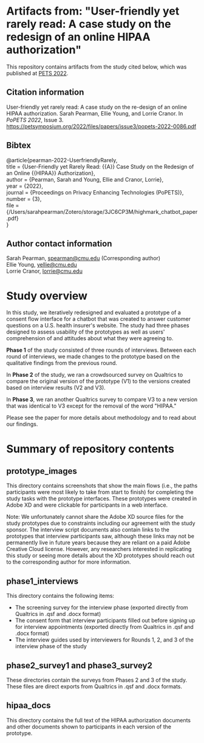 # Artifacts from: "User-friendly yet rarely read: A case study on the redesign of an online HIPAA authorization"

This repository contains artifacts from the study cited below, which was published at [PETS 2022](https://petsymposium.org/2022/).

## Citation information

User-friendly yet rarely read: A case study on the re-design of an online HIPAA authorization. Sarah Pearman, Ellie Young, and Lorrie Cranor. In <em>PoPETS 2022</em>, Issue 3. https://petsymposium.org/2022/files/papers/issue3/popets-2022-0086.pdf

## Bibtex

@article{pearman-2022-UserfriendlyRarely,  
  title = {User-Friendly yet Rarely Read: {{A}} Case Study on the Redesign of an Online {{HIPAA}} Authorization},  
  author = {Pearman, Sarah and Young, Ellie and Cranor, Lorrie},  
  year = {2022},  
  journal = {Proceedings on Privacy Enhancing Technologies (PoPETS)},  
  number = {3},  
  file = {/Users/sarahpearman/Zotero/storage/3JC6CP3M/highmark_chatbot_paper.pdf}  
}

## Author contact information

Sarah Pearman, spearman@cmu.edu (Corresponding author)  
Ellie Young, yellie@cmu.edu  
Lorrie Cranor, lorrie@cmu.edu  

# Study overview

In this study, we iteratively redesigned and evaluated a prototype of a consent flow interface for a chatbot that was created to answer customer questions on a U.S. health insurer's website.  The study had three phases designed to assess usability of the prototypes as well as users' comprehension of and attitudes about what they were agreeing to.

**Phase 1** of the study consisted of three rounds of interviews. Between each round of interviews, we made changes to the prototype based on the qualitative findings from the previous round.

In **Phase 2** of the study, we ran a crowdsourced survey on Qualtrics to compare the original version of the prototype (V1) to the versions created based on interview results (V2 and V3).

In **Phase 3**, we ran another Qualtrics survey to compare V3 to a new version that was identical to V3 except for the removal of the word "HIPAA."

Please see the paper for more details about methodology and to read about our findings.

# Summary of repository contents

## prototype_images

This directory contains screenshots that show the main flows (i.e., the paths participants were most likely to take from start to finish) for completing the study tasks with the prototype interfaces. These prototypes were created in Adobe XD and were clickable for participants in a web interface.

Note: We unfortunately cannot share the Adobe XD source files for the study prototypes due to constraints including our agreement with the study sponsor. The interview script documents also contain links to the prototypes that interview participants saw, although these links may not be permanently live in future years because they are reliant on a paid Adobe Creative Cloud license. However, any researchers interested in replicating this study or seeing more details about the XD prototypes should reach out to the corresponding author for more information.

## phase1_interviews

This directory contains the following items:

* The screening survey for the interview phase (exported directly from Qualtrics in .qsf and .docx format)
* The consent form that interview participants filled out before signing up for interview appointments (exported directly from Qualtrics in .qsf and .docx format)
* The interview guides used by interviewers for Rounds 1, 2, and 3 of the interview phase of the study

## phase2_survey1 and phase3_survey2

These directories contain the surveys from Phases 2 and 3 of the study. These files are direct exports from Qualtrics in .qsf and .docx formats.

## hipaa_docs

This directory contains the full text of the HIPAA authorization documents and other documents shown to participants in each version of the prototype.

